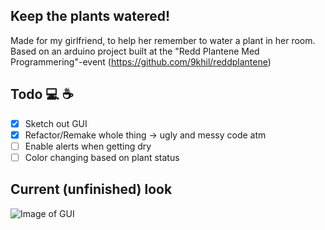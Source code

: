 ## Keep the plants watered! 
Made for my girlfriend, to help her remember to water a plant in her room. Based on an arduino project built at the "Redd Plantene Med Programmering"-event (https://github.com/9khil/reddplantene)

## Todo 💻 ☕️
- [x] Sketch out GUI 
- [X] Refactor/Remake whole thing -> ugly and messy code atm
- [ ] Enable alerts when getting dry 
- [ ] Color changing based on plant status

## Current (unfinished) look
![Image of GUI](https://i.imgur.com/xElPHpK.png)
